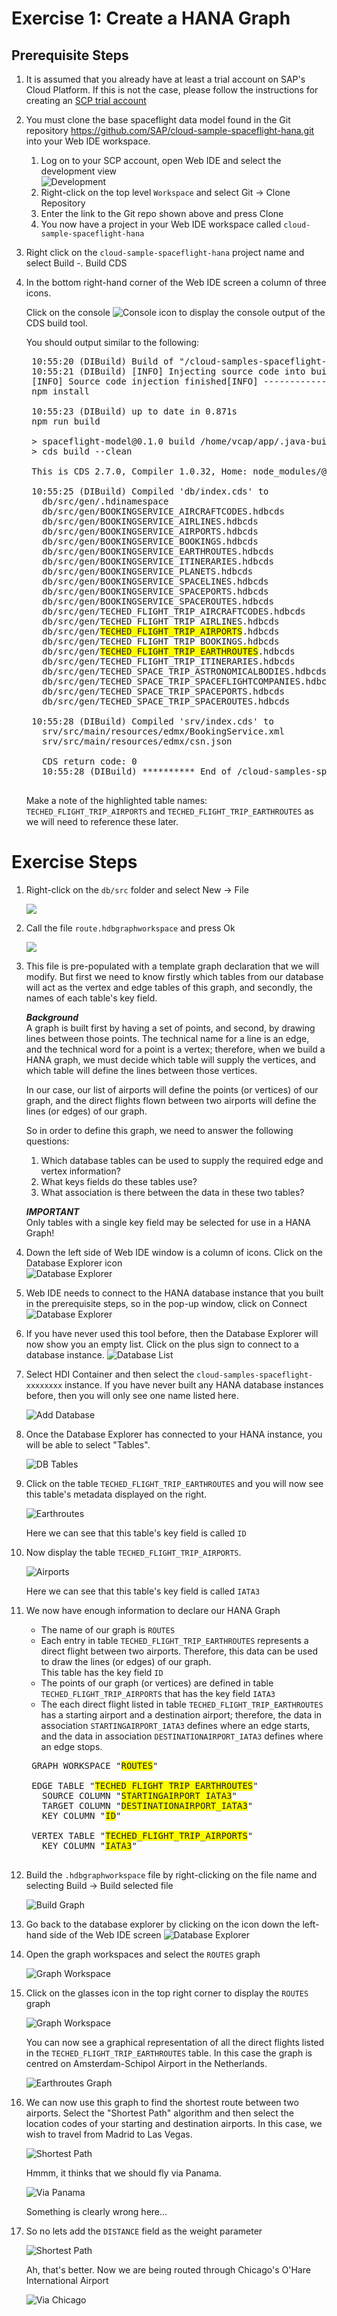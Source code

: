 # Exercise 1: Create a HANA Graph

## Prerequisite Steps

1. It is assumed that you already have at least a trial account on SAP's Cloud Platform.  If this is not the case, please follow the instructions for creating an [SCP trial account](https://cloudplatform.sap.com/try.html)
1. You must clone the base spaceflight data model found in the Git repository <https://github.com/SAP/cloud-sample-spaceflight-hana.git> into your Web IDE workspace.
    1. Log on to your SCP account, open Web IDE and select the development view  
        ![Development](./img/Icon_Development.png)
    1. Right-click on the top level `Workspace` and select Git -> Clone Repository
    1. Enter the link to the Git repo shown above and press Clone
    1. You now have a project in your Web IDE workspace called `cloud-sample-spaceflight-hana`
1. Right click on the `cloud-sample-spaceflight-hana` project name and select Build -. Build CDS
1. In the bottom right-hand corner of the Web IDE screen a column of three icons.  

    Click on the console ![Console](./img/Icon_Console.png) icon to display the console output of the CDS build tool.  

    You should output similar to the following:

    <pre>
    10:55:20 (DIBuild) Build of "/cloud-samples-spaceflight-hana" in progress.  
    10:55:21 (DIBuild) [INFO] Injecting source code into builder...  
    [INFO] Source code injection finished[INFO] ------------------------------------------------------------------------
    npm install
    
    10:55:23 (DIBuild) up to date in 0.871s
    npm run build
    
    > spaceflight-model@0.1.0 build /home/vcap/app/.java-buildpack/tomcat/temp/builder/sap.cds.mta/builds/build-6976017343015870064/cloud-samples-spaceflight-hana
    > cds build --clean
    
    This is CDS 2.7.0, Compiler 1.0.32, Home: node_modules/@sap/cds
    
    10:55:25 (DIBuild) Compiled 'db/index.cds' to
      db/src/gen/.hdinamespace
      db/src/gen/BOOKINGSERVICE_AIRCRAFTCODES.hdbcds
      db/src/gen/BOOKINGSERVICE_AIRLINES.hdbcds
      db/src/gen/BOOKINGSERVICE_AIRPORTS.hdbcds
      db/src/gen/BOOKINGSERVICE_BOOKINGS.hdbcds
      db/src/gen/BOOKINGSERVICE_EARTHROUTES.hdbcds
      db/src/gen/BOOKINGSERVICE_ITINERARIES.hdbcds
      db/src/gen/BOOKINGSERVICE_PLANETS.hdbcds
      db/src/gen/BOOKINGSERVICE_SPACELINES.hdbcds
      db/src/gen/BOOKINGSERVICE_SPACEPORTS.hdbcds
      db/src/gen/BOOKINGSERVICE_SPACEROUTES.hdbcds
      db/src/gen/TECHED_FLIGHT_TRIP_AIRCRAFTCODES.hdbcds
      db/src/gen/TECHED_FLIGHT_TRIP_AIRLINES.hdbcds
      db/src/gen/<span style="background-color: yellow">TECHED_FLIGHT_TRIP_AIRPORTS</span>.hdbcds
      db/src/gen/TECHED_FLIGHT_TRIP_BOOKINGS.hdbcds
      db/src/gen/<span style="background-color: yellow">TECHED_FLIGHT_TRIP_EARTHROUTES</span>.hdbcds
      db/src/gen/TECHED_FLIGHT_TRIP_ITINERARIES.hdbcds
      db/src/gen/TECHED_SPACE_TRIP_ASTRONOMICALBODIES.hdbcds
      db/src/gen/TECHED_SPACE_TRIP_SPACEFLIGHTCOMPANIES.hdbcds
      db/src/gen/TECHED_SPACE_TRIP_SPACEPORTS.hdbcds
      db/src/gen/TECHED_SPACE_TRIP_SPACEROUTES.hdbcds
      
    10:55:28 (DIBuild) Compiled 'srv/index.cds' to
      srv/src/main/resources/edmx/BookingService.xml
      srv/src/main/resources/edmx/csn.json
      
      CDS return code: 0
      10:55:28 (DIBuild) ********** End of /cloud-samples-spaceflight-hana Build Log **********
    </pre>

    Make a note of the highlighted table names: `TECHED_FLIGHT_TRIP_AIRPORTS` and `TECHED_FLIGHT_TRIP_EARTHROUTES` as we will need to reference these later.

# Exercise Steps

1. Right-click on the `db/src` folder and select New -> File  

    ![](./img/Ex1_001_Create_File.png)

1. Call the file `route.hdbgraphworkspace` and press Ok

    ![](./img/Ex1_002_Create_File.png)

1. This file is pre-populated with a template graph declaration that we will modify.  But first we need to know firstly which tables from our database will act as the vertex and edge tables of this graph, and secondly, the names of each table's key field.  

    ***Background***  
    A graph is built first by having a set of points, and second, by drawing lines between those points.  The technical name for a line is an edge, and the technical word for a point is a vertex; therefore, when we build a HANA graph, we must decide which table will supply the vertices, and which table will define the lines between those vertices.
    
    In our case, our list of airports will define the points (or vertices) of our graph, and the direct flights flown between two airports will define the lines (or edges) of our graph.
    
    So in order to define this graph, we need to answer the following questions:
    1. Which database tables can be used to supply the required edge and vertex information?
    1. What keys fields do these tables use?
    1. What association is there between the data in these two tables?

    ***IMPORTANT***  
    Only tables with a single key field may be selected for use in a HANA Graph!


1. Down the left side of Web IDE window is a column of icons.  Click on the Database Explorer icon  
    ![Database Explorer](./img/Ex1_003_Database_Explorer.png)

1. Web IDE needs to connect to the HANA database instance that you built in the prerequisite steps, so in the pop-up window, click on Connect  
     ![Database Explorer](./img/Ex1_004_Database_Explorer.png)

1. If you have never used this tool before, then the Database Explorer will now show you an empty list.  Click on the plus sign to connect to a database instance.
    ![Database List](./img/Ex1_005_Database_List.png)

1. Select HDI Container and then select the `cloud-samples-spaceflight-xxxxxxxx` instance. If you have never built any HANA database instances before, then you will only see one name listed here. 

    ![Add Database](./img/Ex1_006_Add_Database.png)

1. Once the Database Explorer has connected to your HANA instance, you will be able to select "Tables".

    ![DB Tables](./img/Ex1_007_DB_Tables.png)

1. Click on the table `TECHED_FLIGHT_TRIP_EARTHROUTES` and you will now see this table's metadata displayed on the right.

    ![Earthroutes](./img/Ex1_008_Table_Earthroutes.png)
    
    Here we can see that this table's key field is called `ID`
    
1. Now display the table `TECHED_FLIGHT_TRIP_AIRPORTS`.

    ![Airports](./img/Ex1_009_Table_Airports.png)
    
    Here we can see that this table's key field is called `IATA3`

1. We now have enough information to declare our HANA Graph

    * The name of our graph is `ROUTES`
    * Each entry in table `TECHED_FLIGHT_TRIP_EARTHROUTES` represents a direct flight between two airports.  Therefore, this data can be used to draw the lines (or edges) of our graph.  
      This table has the key field `ID`
    * The points of our graph (or vertices) are defined in table `TECHED_FLIGHT_TRIP_AIRPORTS` that has the key field `IATA3`
    * The each direct flight listed in table `TECHED_FLIGHT_TRIP_EARTHROUTES` has a starting airport and a destination airport; therefore, the data in association `STARTINGAIRPORT_IATA3` defines where an edge starts, and the data in association `DESTINATIONAIRPORT_IATA3` defines where an edge stops.

    <pre>
    GRAPH WORKSPACE "<span style="background-color: yellow">ROUTES</span>"
    
    EDGE TABLE "<span style="background-color: yellow">TECHED_FLIGHT_TRIP_EARTHROUTES</span>"
      SOURCE COLUMN "<span style="background-color: yellow">STARTINGAIRPORT_IATA3</span>"
      TARGET COLUMN "<span style="background-color: yellow">DESTINATIONAIRPORT_IATA3</span>"
      KEY COLUMN "<span style="background-color: yellow">ID</span>"
    
    VERTEX TABLE "<span style="background-color: yellow">TECHED_FLIGHT_TRIP_AIRPORTS</span>"
      KEY COLUMN "<span style="background-color: yellow">IATA3</span>"
    </pre>

1. Build the `.hdbgraphworkspace` file by right-clicking on the file name and selecting Build -> Build selected file

    ![Build Graph](./img/Ex1_010_Build_Graph.png)

1. Go back to the database explorer by clicking on the icon down the left-hand side of the Web IDE screen ![Database Explorer](./img/Icon_Database_Explorer.png)

1. Open the graph workspaces and select the `ROUTES` graph

    ![Graph Workspace](./img/Ex1_011_Graph_Workspace.png)

1. Click on the glasses icon in the top right corner to display the `ROUTES` graph

    ![Graph Workspace](./img/Ex1_012_Graph_Workspace.png)
    
    You can now see a graphical representation of all the direct flights listed in the `TECHED_FLIGHT_TRIP_EARTHROUTES` table.  In this case the graph is centred on Amsterdam-Schipol Airport in the Netherlands.
    
    ![Earthroutes Graph](./img/Ex1_013_Earthroutes_Graph.png)

1. We can now use this graph to find the shortest route between two airports.  Select the "Shortest Path" algorithm and then select the location codes of your starting and destination airports.  In this case, we wish to travel from Madrid to Las Vegas.

    ![Shortest Path](./img/Ex1_014_Shortest_Path.png)


    Hmmm, it thinks that we should fly via Panama.

    ![Via Panama](./img/Ex1_015_Via_Panama.png)
    
    Something is clearly wrong here...

1. So no lets add the `DISTANCE` field as the weight parameter

    ![Shortest Path](./img/Ex1_016_Shortest_Path.png)

   Ah, that's better.  Now we are being routed through Chicago's O'Hare International Airport
   
    ![Via Chicago](./img/Ex1_017_Via_Chicago.png)
   
